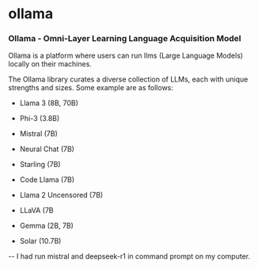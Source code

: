 # ollama

### Ollama - Omni-Layer Learning Language Acquisition Model 

Ollama is a platform where users can run llms (Large Language Models) locally on their machines.

The Ollama library curates a diverse collection of LLMs, each with unique strengths and sizes. Some example are as follows:

* Llama 3 (8B, 70B)

* Phi-3 (3.8B)

* Mistral (7B)

* Neural Chat (7B)

* Starling (7B)

* Code Llama (7B)

* Llama 2 Uncensored (7B)

* LLaVA (7B

* Gemma (2B, 7B)

* Solar (10.7B)


-- I had run mistral and deepseek-r1 in command prompt on my computer.
